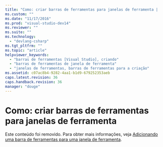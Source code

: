 ```yaml
---
title: "Como: criar barras de ferramentas para janelas de ferramenta | Microsoft Docs"
ms.custom: ""
ms.date: "11/17/2016"
ms.prod: "visual-studio-dev14"
ms.reviewer: ""
ms.suite: ""
ms.technology: 
  - "devlang-csharp"
ms.tgt_pltfrm: ""
ms.topic: "article"
helpviewer_keywords: 
  - "barras de ferramentas [Visual Studio], criando"
  - "barras de ferramentas de janela de ferramenta"
  - "janelas de ferramentas, barras de ferramentas para a criação"
ms.assetid: c07ac8b4-9282-4aa1-b1d9-679252353aeb
caps.latest.revision: 36
caps.handback.revision: 36
manager: "douge"
---
```

# Como: criar barras de ferramentas para janelas de ferramenta
Este conteúdo foi removido. Para obter mais informações, veja [Adicionando uma barra de ferramentas para uma janela de ferramenta](../extensibility/adding-a-toolbar-to-a-tool-window.md).